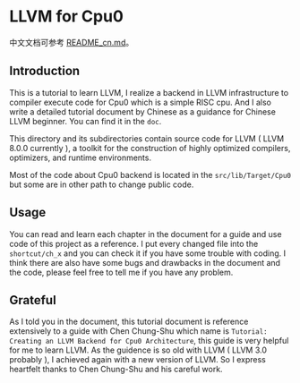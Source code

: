 # LLVM for Cpu0

中文文档可参考 [README_cn.md](https://github.com/P2Tree/LLVM_for_cpu0/blob/main/README_cn.md)。

## Introduction

This is a tutorial to learn LLVM, I realize a backend in LLVM infrastructure to compiler execute code for Cpu0 which is a simple RISC cpu. And I also write a detailed tutorial document by Chinese as a guidance for Chinese LLVM beginner. You can find it in the `doc`.

This directory and its subdirectories contain source code for LLVM ( LLVM 8.0.0 currently ),
a toolkit for the construction of highly optimized compilers,
optimizers, and runtime environments.

Most of the code about Cpu0 backend is located in the `src/lib/Target/Cpu0` but some are in other path to change public code.

## Usage

You can read and learn each chapter in the document for a guide and use code of this project as a reference.
I put every changed file into the `shortcut/ch_x` and you can check it if you have some trouble with coding.
I think there are also have some bugs and drawbacks in the document and the code, please feel free to tell me if you have any problem.

## Grateful
As I told you in the document, this tutorial document is reference extensively to a guide with  Chen Chung-Shu which name is `Tutorial: Creating an LLVM Backend for Cpu0 Architecture`, this guide is very helpful for me to learn LLVM. As the guidence is so old with LLVM ( LLVM 3.0 probably ), I achieved again with a new version of LLVM.
So I express heartfelt thanks to Chen Chung-Shu and his careful work.

